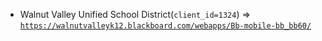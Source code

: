  - Walnut Valley Unified School District(`client_id=1324`) => [`https://walnutvalleyk12.blackboard.com/webapps/Bb-mobile-bb_bb60/`](https://walnutvalleyk12.blackboard.com/webapps/Bb-mobile-bb_bb60/)
